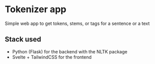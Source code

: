 # Tokenizer app

Simple web app to get tokens, stems, or tags for a sentence or a text

## Stack used
- Python (Flask) for the backend with the NLTK package
- Svelte + TailwindCSS for the frontend